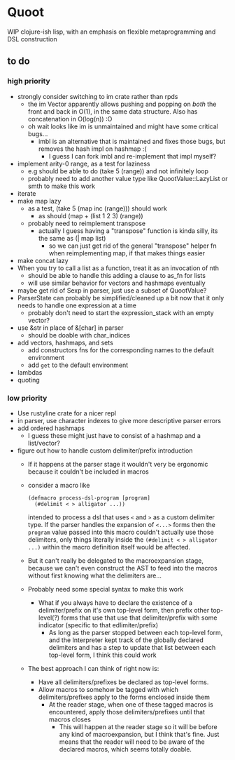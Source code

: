 # Quoot
WIP clojure-ish lisp, with an emphasis on flexible metaprogramming and DSL construction

## to do
### high priority
* strongly consider switching to im crate rather than rpds
  * the im Vector apparently allows pushing and popping on *both* the front and back in O(1), in the same data structure. Also has concatenation in O(log(n)) :O
  * oh wait looks like im is unmaintained and might have some critical bugs...
    * imbl is an alternative that is maintained and fixes those bugs, but removes the hash impl on hashmap :(
      * I guess I can fork imbl and re-implement that impl myself?
* implement arity-0 range, as a test for laziness
  * e.g should be able to do (take 5 (range)) and not infinitely loop
  * probably need to add another value type like QuootValue::LazyList or smth to make this work
* iterate
* make map lazy
  * as a test, (take 5 (map inc (range))) should work
    * as should (map + (list 1 2 3) (range))
  * probably need to reimplement transpose
    * actually I guess having a "transpose" function is kinda silly, its the same as (| map list)
      * so we can just get rid of the general "transpose" helper fn when reimplementing map, if that makes things easier
* make concat lazy
* When you try to call a list as a function, treat it as an invocation of nth
  * should be able to handle this adding a clause to as_fn for lists
  * will use similar behavior for vectors and hashmaps eventually
* maybe get rid of Sexp in parser, just use a subset of QuootValue?
* ParserState can probably be simplified/cleaned up a bit now that it only needs to handle one expression at a time
  * probably don't need to start the expression_stack with an empty vector?
* use &str in place of &[char] in parser
  * should be doable with char_indices
* add vectors, hashmaps, and sets
  * add constructors fns for the corresponding names to the default environment
  * add `get` to the default environment
* lambdas
* quoting

### low priority
* Use rustyline crate for a nicer repl
* in parser, use character indexes to give more descriptive parser errors
* add ordered hashmaps
  * I guess these might just have to consist of a hashmap and a list/vector?
* figure out how to handle custom delimiter/prefix introduction
  * If it happens at the parser stage it wouldn't very be ergonomic because it couldn't be included in macros
   * consider a macro like 

      ```
      (defmacro process-dsl-program [program]
        (#delimit < > alligator ...))
      ```
    
      intended to process a dsl that uses `<` and `>` as a custom delimiter type. If the parser handles the expansion of `<...>` forms then the `program` value passed into this macro couldn't actually use those delimiters, only things literally inside the `(#delimit < > alligator ...)` within the macro definition itself would be affected.
  * But it can't really be delegated to the macroexpansion stage, because we can't even construct the AST to feed into the macros without first knowing what the delimiters are...
  * Probably need some special syntax to make this work
    * What if you always have to declare the existence of a delimiter/prefix on it's own top-level form, then prefix other top-level(?) forms that use that use that delimiter/prefix with some indicator (specific to that edlimiter/prefix)
      * As long as the parser stopped between each top-level form, and the Interpreter kept track of the globally declared delimiters and has a step to update that list between each top-level form, I think this could work
  * The best approach I can think of right now is:
    * Have all delimiters/prefixes be declared as top-level forms.
    * Allow macros to somehow be tagged with which delimiters/prefixes apply to the forms enclosed inside them
      * At the reader stage, when one of these tagged macros is encountered, apply those delimiters/prefixes until that macros closes
        * This will happen at the reader stage so it will be before any kind of macroexpansion, but I think that's fine. Just means that the reader will need to be aware of the declared macros, which seems totally doable.